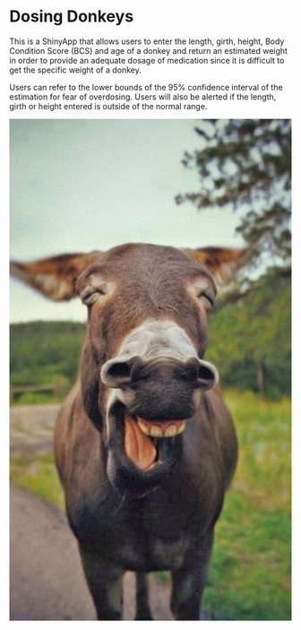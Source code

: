 # Dosing Donkeys

This is a ShinyApp that allows users to enter the length, girth, height, Body Condition Score (BCS) and age of a donkey and return an estimated weight in order to provide an adequate dosage of medication since it is difficult to get the specific weight of a donkey. 

Users can refer to the lower bounds of the 95% confidence interval of the estimation for fear of overdosing. Users will also be alerted if the length, girth or height entered is outside of the normal range. 

![donkey](https://github.com/peiningyang/Dosing-Donkeys/blob/main/www/smiling-donkey.png)
